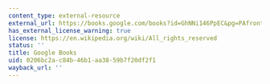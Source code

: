 ```yaml
---
content_type: external-resource
external_url: https://books.google.com/books?id=GhNNi146PpEC&pg=PAfrontcover#v=onepage&q&f=false
has_external_license_warning: true
license: https://en.wikipedia.org/wiki/All_rights_reserved
status: ''
title: Google Books
uid: 0206bc2a-c84b-46b1-aa38-59b7f20df2f1
wayback_url: ''
---
```

